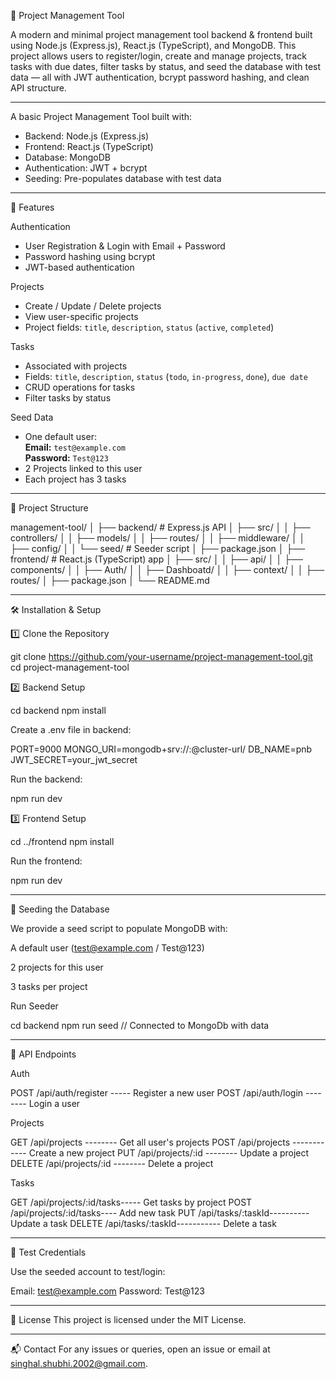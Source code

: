 📌 Project Management Tool

A modern and minimal project management tool backend & frontend built using Node.js (Express.js), React.js (TypeScript), and MongoDB.
This project allows users to register/login, create and manage projects, track tasks with due dates, filter tasks by status, and seed the database with test data — all with JWT authentication, bcrypt password hashing, and clean API structure.

--------

A basic Project Management Tool built with:
- Backend: Node.js (Express.js)
- Frontend: React.js (TypeScript)
- Database: MongoDB
- Authentication: JWT + bcrypt
- Seeding: Pre-populates database with test data

---

🚀 Features

Authentication
- User Registration & Login with Email + Password
- Password hashing using bcrypt
- JWT-based authentication

Projects
- Create / Update / Delete projects
- View user-specific projects
- Project fields: `title`, `description`, `status` (`active`, `completed`)

Tasks
- Associated with projects
- Fields: `title`, `description`, `status` (`todo`, `in-progress`, `done`), `due date`
- CRUD operations for tasks
- Filter tasks by status

Seed Data
- One default user:  
  **Email:** `test@example.com`  
  **Password:** `Test@123`
- 2 Projects linked to this user
- Each project has 3 tasks

---

📂 Project Structure

management-tool/
│
├── backend/ # Express.js API
│ ├── src/
│ │ ├── controllers/
│ │ ├── models/
│ │ ├── routes/
│ │ ├── middleware/
│ │ ├── config/
│ │ └── seed/ # Seeder script
│ ├── package.json
│
├── frontend/ # React.js (TypeScript) app
│ ├── src/
│ │ ├── api/
│ │ ├── components/
│ │  ├── Auth/
│ │  ├── Dashboatd/
│ │ ├── context/
│ │ ├── routes/
│ ├── package.json
│
└── README.md

---

🛠️ Installation & Setup

1️⃣ Clone the Repository

git clone https://github.com/your-username/project-management-tool.git
cd project-management-tool

2️⃣ Backend Setup

cd backend
npm install

Create a .env file in backend:

PORT=9000
MONGO_URI=mongodb+srv://:@cluster-url/ DB_NAME=pnb
JWT_SECRET=your_jwt_secret

Run the backend:

npm run dev

3️⃣ Frontend Setup

cd ../frontend
npm install

Run the frontend:

npm run dev

------------

🌱 Seeding the Database

We provide a seed script to populate MongoDB with:

A default user (test@example.com / Test@123)

2 projects for this user

3 tasks per project

Run Seeder

cd backend
npm run seed // Connected to MongoDb with data

--------------

📌 API Endpoints

Auth

POST	/api/auth/register -----	Register a new user
POST	/api/auth/login	--------  Login a user

Projects

GET	     /api/projects	--------   Get all user's projects
POST	  /api/projects	------------ Create a new project
PUT	    /api/projects/:id --------	Update a project
DELETE	/api/projects/:id	-------- Delete a project

Tasks

GET   	 /api/projects/:id/tasks-----	Get tasks by project
POST	   /api/projects/:id/tasks----	Add new task
PUT	    /api/tasks/:taskId----------	Update a task
DELETE	/api/tasks/:taskId-----------	Delete a task

--------

🧪 Test Credentials

Use the seeded account to test/login:

Email: test@example.com
Password: Test@123

------

📜 License
This project is licensed under the MIT License.

--------------

📬 Contact For any issues or queries, open an issue or email at singhal.shubhi.2002@gmail.com.
